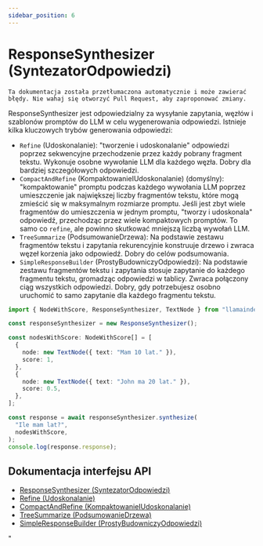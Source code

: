 ```yaml
---
sidebar_position: 6
---
```


# ResponseSynthesizer (SyntezatorOdpowiedzi)

`Ta dokumentacja została przetłumaczona automatycznie i może zawierać błędy. Nie wahaj się otworzyć Pull Request, aby zaproponować zmiany.`

ResponseSynthesizer jest odpowiedzialny za wysyłanie zapytania, węzłów i szablonów promptów do LLM w celu wygenerowania odpowiedzi. Istnieje kilka kluczowych trybów generowania odpowiedzi:

- `Refine` (Udoskonalanie): "tworzenie i udoskonalanie" odpowiedzi poprzez sekwencyjne przechodzenie przez każdy pobrany fragment tekstu. Wykonuje osobne wywołanie LLM dla każdego węzła. Dobry dla bardziej szczegółowych odpowiedzi.
- `CompactAndRefine` (KompaktowanieIUdoskonalanie) (domyślny): "kompaktowanie" promptu podczas każdego wywołania LLM poprzez umieszczenie jak największej liczby fragmentów tekstu, które mogą zmieścić się w maksymalnym rozmiarze promptu. Jeśli jest zbyt wiele fragmentów do umieszczenia w jednym promptu, "tworzy i udoskonala" odpowiedź, przechodząc przez wiele kompaktowych promptów. To samo co `refine`, ale powinno skutkować mniejszą liczbą wywołań LLM.
- `TreeSummarize` (PodsumowanieDrzewa): Na podstawie zestawu fragmentów tekstu i zapytania rekurencyjnie konstruuje drzewo i zwraca węzeł korzenia jako odpowiedź. Dobry do celów podsumowania.
- `SimpleResponseBuilder` (ProstyBudowniczyOdpowiedzi): Na podstawie zestawu fragmentów tekstu i zapytania stosuje zapytanie do każdego fragmentu tekstu, gromadząc odpowiedzi w tablicy. Zwraca połączony ciąg wszystkich odpowiedzi. Dobry, gdy potrzebujesz osobno uruchomić to samo zapytanie dla każdego fragmentu tekstu.

```typescript
import { NodeWithScore, ResponseSynthesizer, TextNode } from "llamaindex";

const responseSynthesizer = new ResponseSynthesizer();

const nodesWithScore: NodeWithScore[] = [
  {
    node: new TextNode({ text: "Mam 10 lat." }),
    score: 1,
  },
  {
    node: new TextNode({ text: "John ma 20 lat." }),
    score: 0.5,
  },
];

const response = await responseSynthesizer.synthesize(
  "Ile mam lat?",
  nodesWithScore,
);
console.log(response.response);
```

## Dokumentacja interfejsu API

- [ResponseSynthesizer (SyntezatorOdpowiedzi)](../../api/classes/ResponseSynthesizer.md)
- [Refine (Udoskonalanie)](../../api/classes/Refine.md)
- [CompactAndRefine (KompaktowanieIUdoskonalanie)](../../api/classes/CompactAndRefine.md)
- [TreeSummarize (PodsumowanieDrzewa)](../../api/classes/TreeSummarize.md)
- [SimpleResponseBuilder (ProstyBudowniczyOdpowiedzi)](../../api/classes/SimpleResponseBuilder.md)

"
